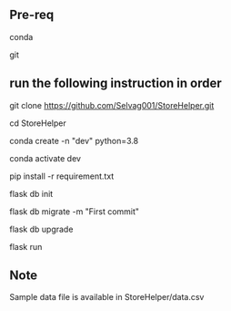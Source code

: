 ## Pre-req

conda

git

## run the following instruction in order

git clone https://github.com/Selvag001/StoreHelper.git

cd StoreHelper

conda create -n "dev" python=3.8

conda activate dev

pip install -r requirement.txt

flask db init

flask db migrate -m "First commit"

flask db upgrade

flask run

## Note
Sample data file is available in StoreHelper/data.csv
